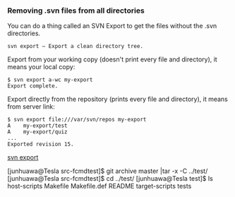 ### Removing .svn files from all directories

You can do a thing called an SVN Export to get the files without the .svn directories.

    svn export — Export a clean directory tree.

Export from your working copy (doesn't print every file and directory), it means your local copy:

    $ svn export a-wc my-export
    Export complete.

Export directly from the repository (prints every file and directory), it means from server link:

    $ svn export file:///var/svn/repos my-export
    A    my-export/test
    A    my-export/quiz
    ...
    Exported revision 15.

[svn export](http://svnbook.red-bean.com/en/1.7/svn.ref.svn.c.export.html)


[junhuawa@Tesla src-fcmdtest]$ git archive master |tar -x -C ../test/
[junhuawa@Tesla src-fcmdtest]$ cd ../test/
[junhuawa@Tesla test]$ ls
host-scripts  Makefile  Makefile.def  README  target-scripts  tests

